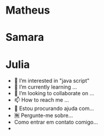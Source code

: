  # Matheus
# Samara
#  Julia


- 👀 I’m interested in  "java script"
- 🌱 I’m currently learning ...
- 💞️ I’m looking to collaborate on ...
- 📫 How to reach me ...
-  🥉 Estou procurando ajuda com...
-  🈚 Pergunte-me sobre...
-  Como entrar em contato comigo...
-  
